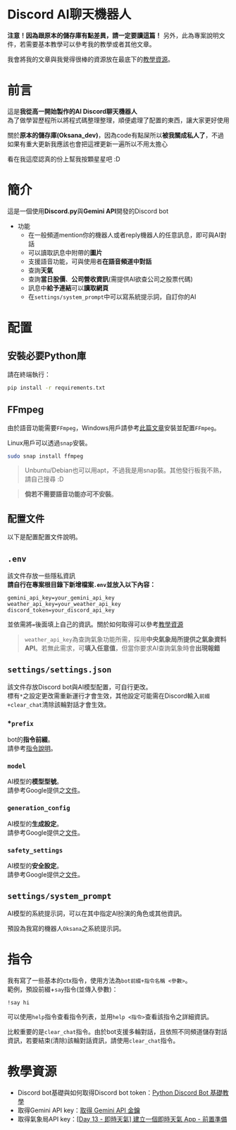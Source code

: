 # Discord AI聊天機器人
**注意！因為跟原本的儲存庫有點差異，請一定要讀這篇！**
另外，此為專案說明文件，若需要基本教學可以參考我的教學或者其他文章。

我會將我的文章與我覺得很棒的資源放在最底下的[教學資源](#教學資源)。
# 前言
這是**我從高一開始製作的AI Discord聊天機器人**  
為了做學習歷程所以將程式碼整理整理，順便處理了配置的東西，讓大家更好使用

關於**原本的儲存庫(Oksana_dev)**，因為code有點屎所以**被我關成私人了**，不過如果有重大更新我應該也會把這裡更新一遍所以不用太擔心

看在我這麼認真的份上幫我按顆星星吧 :D
# 簡介
這是一個使用**Discord.py**與**Gemini API**開發的Discord bot    
* 功能
    * 在一般頻道mention你的機器人或者reply機器人的任意訊息，即可與AI對話
    * 可以讀取訊息中附帶的**圖片**
    * 支援語音功能，可與使用者**在語音頻道中對話**
    * 查詢**天氣**
    * 查詢**當日股價**、**公司營收資訊**(需提供AI欲查公司之股票代碼)
    * 訊息中**給予連結**可以**讀取網頁**
    * 在`settings/system_prompt`中可以寫系統提示詞，自訂你的AI
# 配置
## 安裝必要Python庫
請在終端執行：
```bash
pip install -r requirements.txt
```
## FFmpeg
由於語音功能需要`FFmpeg`，Windows用戶請參考[此篇文章](https://stackoverflow.com/questions/67713994/how-do-i-install-ffmpeg-for-my-bot-to-play-music)安裝並配置`FFmpeg`。

Linux用戶可以透過`snap`安裝。
```bash
sudo snap install ffmpeg
```
> Unbuntu/Debian也可以用apt，不過我是用snap裝。其他發行板我不熟，請自己搜尋 :D

> **倘若不需要語音功能亦可不安裝**。

## 配置文件
以下是配置配置文件說明。
## `.env`
該文件存放一些隱私資訊  
**請自行在專案根目錄下新增檔案`.env`並放入以下內容：**
```
gemini_api_key=your_gemini_api_key
weather_api_key=your_weather_api_key
discord_token=your_discord_api_key
```
並依需將`=`後面填上自己的資訊。關於如何取得可以參考[教學資源](#教學資源)

> `weather_api_key`為查詢氣象功能所需，採用**中央氣象局所提供之氣象資料API**。若無此需求，可**填入任意值**，但當你要求AI查詢氣象時會**出現報錯**
## `settings/settings.json`
該文件存放Discord bot與AI模型配置，可自行更改。  
標有`*`之設定更改需重新運行才會生效，其他設定可能需在Discord輸入`前綴+clear_chat`清除該輪對話才會生效。
### *`prefix`
bot的**指令前綴**。  
請參考[指令說明](#指令)。
### `model`
AI模型的**模型型號**。  
請參考Google提供之[文件](https://ai.google.dev/gemini-api/docs/models/gemini?hl=zh-tw)。
### `generation_config`
AI模型的**生成設定**。  
請參考Google提供之[文件](https://ai.google.dev/gemini-api/docs/text-generation?hl=zh-tw&lang=python#configure)。
### `safety_settings`
AI模型的**安全設定**。  
請參考Google提供之[文件](https://ai.google.dev/gemini-api/docs/safety-settings?hl=zh-tw)。
## `settings/system_prompt`
AI模型的系統提示詞，可以在其中指定AI扮演的角色或其他資訊。

預設為我寫的機器人`Oksana`之系統提示詞。
# 指令
我有寫了一些基本的ctx指令，使用方法為`bot前綴+指令名稱 <參數>`。  
範例，預設前綴+`say`指令(並傳入參數)：
```
!say hi
```
可以使用`help`指令查看指令列表，並用`help <指令>`查看該指令之詳細資訊。

比較重要的是`clear_chat`指令。由於bot支援多輪對話，且依照不同頻道儲存對話資訊，若要結束(清除)該輪對話資訊，請使用`clear_chat`指令。
# 教學資源
* Discord bot基礎與如何取得Discord bot token：[Python Discord Bot 基礎教學](https://hackmd.io/@smallshawn95/python_discord_bot_base)
* 取得Gemini API key：[取得 Gemini API 金鑰](https://ai.google.dev/gemini-api/docs/api-key?hl=zh-tw)
* 取得氣象局API key：[[Day 13 - 即時天氣] 建立一個即時天氣 App - 前置準備](https://ithelp.ithome.com.tw/m/articles/10222662)
